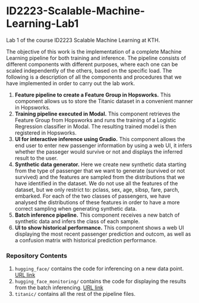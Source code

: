 # ID2223-Scalable-Machine-Learning-Lab1
Lab 1 of the course ID2223 Scalable Machine Learning at KTH.

The objective of this work is the implementation of a complete Machine Learning pipeline for both training and inference. The pipeline consists of different components with different purposes, where each one can be scaled independently of the others, based on the specific load.
The following is a description of all the components and procedures that we have implemented in order to carry out the lab work.

   1. **Feature pipeline to create a Feature Group in Hopsworks.** This component allows us to store the Titanic dataset in a convenient manner in Hopsworks.
   2. **Training pipeline executed in Modal.** This component retrieves the Feature Group from Hopsworks and runs the training of a Logistic Regression classifier in Modal. The resulting trained model is then registered in Hopsworks.
   3. **UI for interactive inference using Gradio.** This component allows the end user to enter new passenger information by using a web UI, it infers whether the passeger would survive or not and displays the inferred result to the user.
   4. **Synthetic data generator.** Here we create new synthetic data starting from the type of passenger that we want to generate (survived or not survived) and the features are sampled from the distributions that we have identified in the dataset. We do not use all the features of the dataset, but we only restrict to: pclass, sex, age, sibsp, fare, parch, embarked. For each of the two classes of passengers, we have analysed the distributions of these features in order to have a more correct sampling when generating synthetic data.
   5. **Batch inference pipeline.** This component receives a new batch of synthetic data and infers the class of each sample.
   6. **UI to show historical performance.** This component shows a web UI displaying the most recent passenger prediction and outcom, as well as a confusion matrix with historical prediction performance.

### Repository Contents

   1. `hugging_face/` contains the code for inferencing on a new data point. [URL link](https://huggingface.co/spaces/vishalned/scalable_ml_lab1_0)
   2. `hugging_face_monitoring/` contains the code for displaying the results from the batch inferencing. [URL link](https://huggingface.co/spaces/vishalned/scalable_ml_lab1)
   3. `titanic/` contains all the rest of the pipeline files.
   
   
